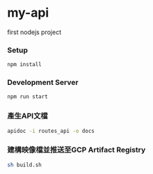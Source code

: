 # my-api
first nodejs project

### Setup
```bash
npm install
```

### Development Server
```bash
npm run start
```

### 產生API文檔
```bash
apidoc -i routes_api -o docs
```

### 建構映像檔並推送至GCP Artifact Registry
```bash
sh build.sh
```